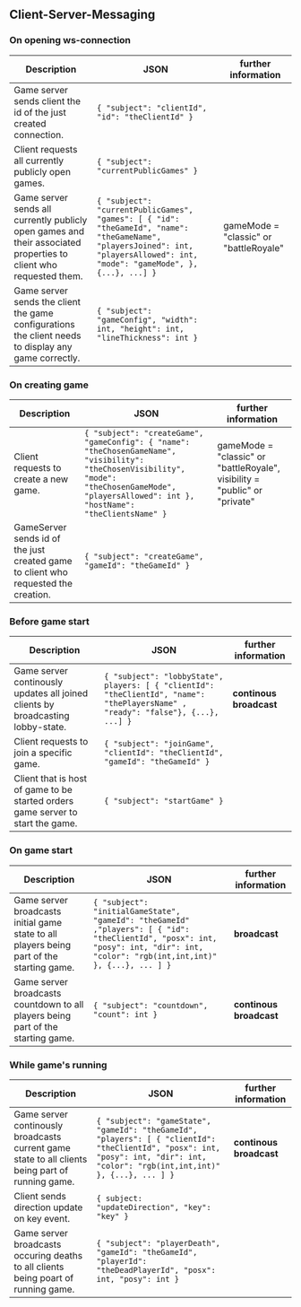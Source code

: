## Client-Server-Messaging

### On opening ws-connection

|Description|JSON|further information|
|---|---|---|
|Game server sends client the id of the just created connection.|`{ "subject": "clientId", "id": "theClientId" }`||
|Client requests all currently publicly open games.|`{ "subject": "currentPublicGames" }`|
|Game server sends all currently publicly open games and their associated properties to client who requested them.|`{ "subject": "currentPublicGames", "games": [ { "id": "theGameId", "name": "theGameName", "playersJoined": int, "playersAllowed": int, "mode": "gameMode", }, {...}, ...] }`|gameMode = "classic" or "battleRoyale"|
|Game server sends the client the game configurations the client needs to display any game correctly.|`{ "subject": "gameConfig", "width": int, "height": int, "lineThickness": int }`||


### On creating game
|Description|JSON|further information|
|---|---|---|
|Client requests to create a new game.|`{ "subject": "createGame", "gameConfig": { "name": "theChosenGameName", "visibility": "theChosenVisibility", "mode": "theChosenGameMode", "playersAllowed": int }, "hostName": "theClientsName" }`|gameMode = "classic" or "battleRoyale", visibility = "public" or "private"|
|GameServer sends id of the just created game to client who requested the creation.|`{ "subject": "createGame", "gameId": "theGameId" }`|


### Before game start
|Description|JSON|further information|
|---|---|---|
|Game server continously updates all joined clients by broadcasting lobby-state.|`{ "subject": "lobbyState", players: [ { "clientId": "theClientId", "name": "thePlayersName" , "ready": "false"}, {...}, ...] }`|**continous broadcast**|
|Client requests to join a specific game.|`{ "subject": "joinGame", "clientId": "theClientId", "gameId": "theGameId" }`|
|Client that is host of game to be started orders game server to start the game.| `{ "subject": "startGame" }`|


### On game start
|Description|JSON|further information|
|---|---|---|
|Game server broadcasts initial game state to all players being part of the starting game.|`{ "subject": "initialGameState", "gameId": "theGameId" ,"players": [ { "id": "theClientId", "posx": int, "posy": int, "dir": int, "color": "rgb(int,int,int)" }, {...}, ... ] }`|**broadcast**|
|Game server broadcasts countdown to all players being part of the starting game.|`{ "subject": "countdown", "count": int }`|**continous broadcast**|


### While game's running
|Description|JSON|further information|
|---|---|---|
|Game server continously broadcasts current game state to all clients being part of running game.|`{ "subject": "gameState", "gameId": "theGameId", "players": [ { "clientId": "theClientId", "posx": int, "posy": int, "dir": int, "color": "rgb(int,int,int)" }, {...}, ... ] }`|**continous broadcast**|
|Client sends direction update on key event.|`{ subject: "updateDirection", "key": "key" }`|
|Game server broadcasts occuring deaths to all clients being poart of running game.|`{ "subject": "playerDeath", "gameId": "theGameId", "playerId": "theDeadPlayerId", "posx": int, "posy": int }`||
